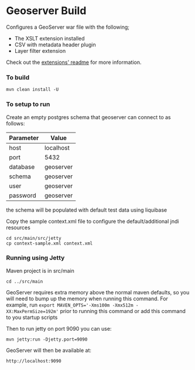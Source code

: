 Geoserver Build
===============

Configures a GeoServer war file with the following;

* The XSLT extension installed
* CSV with metadata header plugin
* Layer filter extension

Check out the [extensions' readme](https://github.com/aodn/geoserver-build/blob/master/src/extension/wps/README.md) for more information.

### To build

```
mvn clean install -U 
```
### To setup to run

Create an empty postgres schema that geoserver can connect to as follows: 

| Parameter | Value |
| ---- | ---- |
| host | localhost |
| port | 5432 |
| database | geoserver |
| schema | geoserver |
| user | geoserver |
| password | geoserver |

the schema will be populated with default test data using liquibase

Copy the sample context.xml file to configure the default/additional jndi resources

```
cd src/main/src/jetty
cp context-sample.xml context.xml
```

### Running using Jetty

Maven project is in src/main
```
cd ../src/main
```

GeoServer requires extra memory above the normal maven defaults, so you will need to bump up the memory when running this command. For example, run `export MAVEN_OPTS='-Xms100m -Xmx512m -XX:MaxPermSize=192m'`
prior to running this command or add this command to you startup scripts

Then to run jetty on port 9090 you can use:
```
mvn jetty:run -Djetty.port=9090
```

GeoServer will then be available at:

```
http://localhost:9090
```
